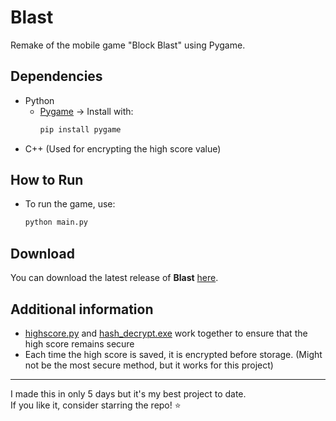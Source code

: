 # Blast
Remake of the mobile game "Block Blast" using Pygame.
## Dependencies
- Python
  - [Pygame](https://www.pygame.org/) → Install with:  
    ```bash
    pip install pygame
    ```
- C++ (Used for encrypting the high score value)
## How to Run
- To run the game, use:
  ```bash
  python main.py
  ```
## Download
You can download the latest release of **Blast** [here](https://github.com/Kefrov/Blast/releases).
## Additional information
- [highscore.py](https://github.com/Kefrov/Blast/tree/main/highscore.py) and [hash_decrypt.exe](https://github.com/Kefrov/Blast/tree/main/hash_decrypt.exe) work together to ensure that the high score remains secure
- Each time the high score is saved, it is encrypted before storage. (Might not be the most secure method, but it works for this project)
***
I made this in only 5 days but it's my best project to date. <br>
If you like it, consider starring the repo! ⭐

